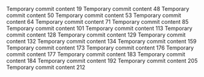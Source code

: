 Temporary commit content 19
Temporary commit content 48
Temporary commit content 50
Temporary commit content 53
Temporary commit content 64
Temporary commit content 71
Temporary commit content 85
Temporary commit content 101
Temporary commit content 113
Temporary commit content 128
Temporary commit content 129
Temporary commit content 132
Temporary commit content 134
Temporary commit content 159
Temporary commit content 173
Temporary commit content 176
Temporary commit content 177
Temporary commit content 183
Temporary commit content 184
Temporary commit content 192
Temporary commit content 205
Temporary commit content 212
